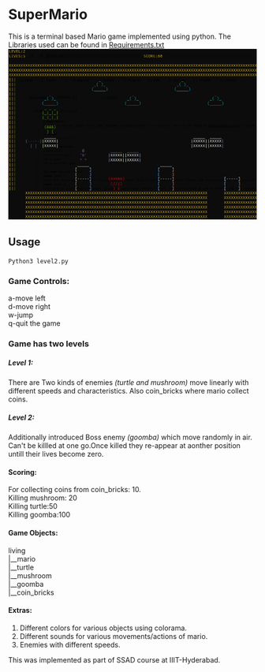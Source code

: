 # SuperMario
This is a terminal based Mario game implemented using python. The Libraries used can be found in [Requirements.txt](../master/Requirements.txt)
![Screenshot](demo.png)
## Usage
`Python3 level2.py`

### Game Controls:
a-move left
<br>d-move right
<br>w-jump
<br>q-quit the game

### Game has two levels
##### Level 1: 
There are Two kinds of enemies *(turtle and mushroom)* move linearly with different speeds and characteristics. Also coin_bricks where mario collect coins.
##### Level 2: 
Additionally introduced Boss enemy *(goomba)* which move randomly in air. Can't be killled at one go.Once killed they re-appear at aonther position untill their lives become zero.

#### Scoring:
For collecting coins from coin_bricks: 10.
<br>Killing mushroom: 20
<br>Killing turtle:50
<br>Killing goomba:100

#### Game Objects:
living
<br>|__mario
<br>|__turtle
<br>|__mushroom
<br>|__goomba
<br>|__coin_bricks

#### Extras:
1. Different colors for various objects using colorama.
2. Different sounds for various movements/actions of mario.
3. Enemies with different speeds.

This was implemented as part of SSAD course at IIIT-Hyderabad.
